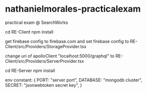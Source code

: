 # nathanielmorales-practicalexam
practical exam @  SearchWorks


cd RE-Client
npm install

get firebase config to firebase.com
and set firebase config to RE-Client/src/Providers/StorageProvider.tsx

change uri of apolloClient "localhost:5000/graphql" to RE-Client/src/Providers/ServerProvider.tsx

cd RE-Server
npm install
  
env constant: {
  PORT: "server port",
  DATABASE: "mongodb cluster",
  SECRET: "jsonwebtoken secret key",
  }
